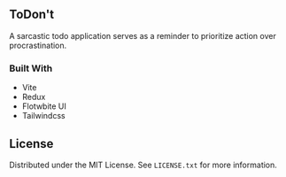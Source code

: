 ## ToDon't
A sarcastic todo application serves as a reminder to prioritize action over procrastination.


### Built With
 - Vite
 - Redux
 - Flotwbite UI
 - Tailwindcss

 

## License
Distributed under the MIT License. See  `LICENSE.txt`  for more information.
